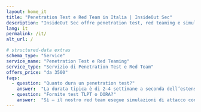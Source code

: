 ```yaml
---
layout: home_it
title: "Penetration Test e Red Team in Italia | InsideOut Sec"
description: "InsideOut Sec offre penetration test, red teaming e simulazioni d’attacco conformi a DORA/TIBER per aziende italiane e internazionali."
lang: it
permalink: /it/
alt_url: /

# structured-data extras
schema_type: "Service"
service_name: "Penetration Test e Red Teaming"
service_type: "Servizio di Penetration Test e Red Team"
offers_price: "da 3500"
faqs:
  - question: "Quanto dura un penetration test?"
    answer:  "La durata tipica è di 2–4 settimane a seconda dell’estensione e del numero di asset."
  - question: "Fornite test TLPT o DORA?"
    answer:  "Sì – il nostro red team esegue simulazioni di attacco conformi a TIBER-IT e alla normativa DORA."
---
```

